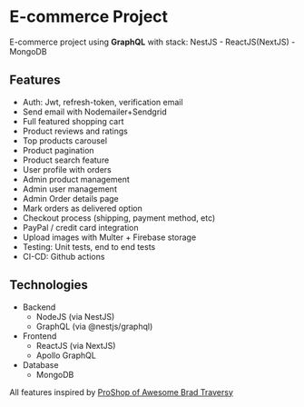 # E-commerce Project

E-commerce project using **GraphQL** with stack: NestJS - ReactJS(NextJS) - MongoDB


## Features
- Auth: Jwt, refresh-token, verification email
- Send email with Nodemailer+Sendgrid
- Full featured shopping cart
- Product reviews and ratings
- Top products carousel
- Product pagination
- Product search feature
- User profile with orders
- Admin product management
- Admin user management
- Admin Order details page
- Mark orders as delivered option
- Checkout process (shipping, payment method, etc)
- PayPal / credit card integration
- Upload images with Multer + Firebase storage
- Testing: Unit tests, end to end tests
- CI-CD: Github actions

## Technologies

- Backend
  - NodeJS (via NestJS)
  - GraphQL (via @nestjs/graphql)
- Frontend
  - ReactJS (via NextJS)
  - Apollo GraphQL
- Database
  - MongoDB

All features inspired by [ProShop of Awesome Brad Traversy](https://github.com/bradtraversy/proshop_mern)
